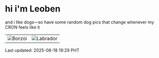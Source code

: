 # hi i'm Leoben

and i like dogs—so have some random dog pics that change whenever my CRON feels like it

|  |  |
|--------|----------|
| ![Borzoi](https://random-dog-vercel.vercel.app/api/random-borzoi?v=1755516594) | ![Labrador](https://random-dog-vercel.vercel.app/api/random-labrador?v=1755516594) |

Last updated: 2025-08-18 19:29 PHT
